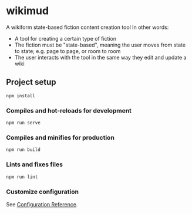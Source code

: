 # wikimud

A wikiform state-based fiction content creation tool
In other words:
* A tool for creating a certain type of fiction
* The fiction must be "state-based", meaning the user moves from state to state; e.g. page to page, or room to room
* The user interacts with the tool in the same way they edit and update a wiki

## Project setup
```
npm install
```

### Compiles and hot-reloads for development
```
npm run serve
```

### Compiles and minifies for production
```
npm run build
```

### Lints and fixes files
```
npm run lint
```

### Customize configuration
See [Configuration Reference](https://cli.vuejs.org/config/).
